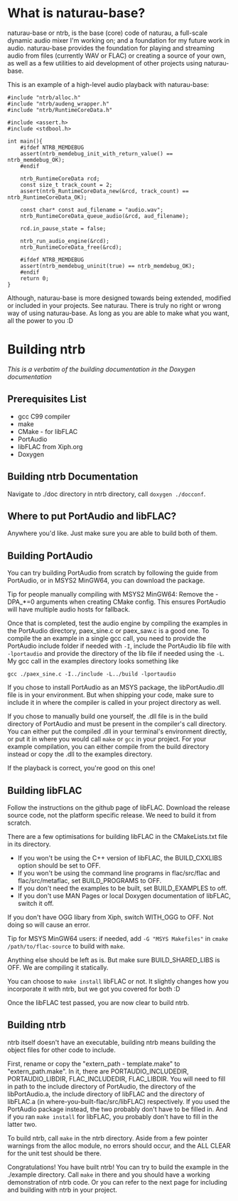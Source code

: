 # What is naturau-base?
naturau-base or ntrb, is the base (core) code of naturau, a full-scale dynamic audio mixer I'm working on; and a foundation for my future work in audio.
naturau-base provides the foundation for playing and streaming audio from files (currently WAV or FLAC) or creating a source of your own, 
as well as a few utilities to aid development of other projects using naturau-base.

This is an example of a high-level audio playback with naturau-base:
```
#include "ntrb/alloc.h"
#include "ntrb/audeng_wrapper.h"
#include "ntrb/RuntimeCoreData.h"

#include <assert.h>
#include <stdbool.h>

int main(){
	#ifdef NTRB_MEMDEBUG
	assert(ntrb_memdebug_init_with_return_value() == ntrb_memdebug_OK);
	#endif
	
	ntrb_RuntimeCoreData rcd;
	const size_t track_count = 2;
	assert(ntrb_RuntimeCoreData_new(&rcd, track_count) == ntrb_RuntimeCoreData_OK);
	
	const char* const aud_filename = "audio.wav";
	ntrb_RuntimeCoreData_queue_audio(&rcd, aud_filename);
	
	rcd.in_pause_state = false;
	
	ntrb_run_audio_engine(&rcd);
	ntrb_RuntimeCoreData_free(&rcd);
	
	#ifdef NTRB_MEMDEBUG
	assert(ntrb_memdebug_uninit(true) == ntrb_memdebug_OK);
	#endif
	return 0;
}
```
Although, naturau-base is more designed towards being extended, modified or included in your projects. See naturau.
There is truly no right or wrong way of using naturau-base. As long as you are able to make what you want, all the power to you :D

# Building ntrb
*This is a verbatim of the building documentation in the Doxygen documentation*

## Prerequisites List
- gcc C99 compiler
- make
- CMake - for libFLAC 
- PortAudio
- libFLAC from Xiph.org
- Doxygen

## Building ntrb Documentation
Navigate to ./doc directory in ntrb directory, call `doxygen ./docconf`.

## Where to put PortAudio and libFLAC?
Anywhere you'd like. Just make sure you are able to build both of them.

## Building PortAudio
You can try building PortAudio from scratch by following the guide from PortAudio,
or in MSYS2 MinGW64, you can download the package.

Tip for people manually compiling with MSYS2 MinGW64: 
Remove the -DPA_*=0 arguments when creating CMake config.
This ensures PortAudio will have multiple audio hosts for fallback.

Once that is completed, test the audio engine by compiling the examples in the PortAudio directory, 
paex_sine.c or paex_saw.c is a good one.
To compile the an example in a single gcc call, 
you need to provide the PortAudio include folder if needed with `-I`,
include the PortAudio lib file with `-lportaudio` and provide the directory of the lib file if needed
using the `-L`. My gcc call in the examples directory looks something like
```
gcc ./paex_sine.c -I../include -L../build -lportaudio
```

If you chose to install PortAudio as an MSYS package, the libPortAudio.dll file is in your environment.
But when shipping your code, make sure to include it in where the compiler is called in your project directory as well.

If you chose to manually build one yourself, the .dll file is in the build directory of PortAudio 
and must be present in the compiler's call directory.
You can either put the compiled .dll in your terminal's environment directly, 
or put it in where you would call `make` or `gcc` in your project. 
For your example compilation, you can either compile from the build directory instead or copy the .dll to the examples directory.

If the playback is correct, you're good on this one!

## Building libFLAC
Follow the instructions on the github page of libFLAC.
Download the release source code, not the platform specific release. We need to build it from scratch.

There are a few optimisations for building libFLAC in the CMakeLists.txt file in its directory.
- If you won't be using the C++ version of libFLAC, the BUILD_CXXLIBS option should be set to OFF.
- If you won't be using the command line programs in flac/src/flac and flac/src/metaflac, set BUILD_PROGRAMS to OFF.
- If you don't need the examples to be built, set BUILD_EXAMPLES to off.
- If you don't use MAN Pages or local Doxygen documentation of libFLAC, switch it off.

If you don't have OGG libary from Xiph, switch WITH_OGG to OFF. Not doing so will cause an error.

Tip for MSYS MinGW64 users: if needed, 
add `-G "MSYS Makefiles"` in `cmake /path/to/flac-source` to build with `make`.

Anything else should be left as is. But make sure BUILD_SHARED_LIBS is OFF. We are compiling it statically.

You can choose to `make install` libFLAC or not. It slightly changes how you incorporate it with ntrb,
but we got you covered for both :D

Once the libFLAC test passed, you are now clear to build ntrb.

## Building ntrb
ntrb itself doesn't have an executable, building ntrb means building the object files for other code to include.

First, rename or copy the "extern_path - template.make" to "extern_path.make".
In it, there are PORTAUDIO_INCLUDEDIR, PORTAUDIO_LIBDIR, FLAC_INCLUDEDIR, FLAC_LIBDIR.
You will need to fill in path to the include directory of PortAudio, the directory of the libPortAudio.a,
the include directory of libFLAC and the directory of libFLAC.a (in where-you-built-flac/src/libFLAC) respectively.
If you used the PortAudio package instead, the two probably don't have to be filled in.
And if you ran `make install` for libFLAC, you probably don't have to fill in the latter two.

To build ntrb, call `make` in the ntrb directory.
Aside from a few pointer warnings from the alloc module, no errors should occur, 
and the ALL CLEAR for the unit test should be there.

Congratulations! You have built ntrb! You can try to build the example in the ./example directory.
Call `make` in there and you should have a working demonstration of ntrb code.
Or you can refer to the next page for including and building with ntrb in your project.
